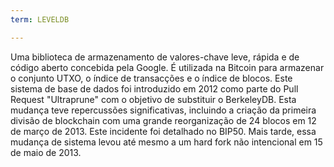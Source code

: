 ```yaml
---
term: LEVELDB

---
```

Uma biblioteca de armazenamento de valores-chave leve, rápida e de código aberto concebida pela Google. É utilizada na Bitcoin para armazenar o conjunto UTXO, o índice de transacções e o índice de blocos. Este sistema de base de dados foi introduzido em 2012 como parte do Pull Request "Ultraprune" com o objetivo de substituir o BerkeleyDB. Esta mudança teve repercussões significativas, incluindo a criação da primeira divisão de blockchain com uma grande reorganização de 24 blocos em 12 de março de 2013. Este incidente foi detalhado no BIP50. Mais tarde, essa mudança de sistema levou até mesmo a um hard fork não intencional em 15 de maio de 2013.